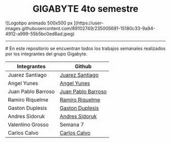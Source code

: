<h1 align="center"> GIGABYTE 4to semestre </h1>
![Logotipo animado 500x500 px ](https://user-images.githubusercontent.com/89102749/235005691-15180c33-9a94-4912-a999-55b5bc0ed8ad.jpeg)
<hr>
# 
En este repositorio se encuentran todos los trabajos semanales realizados por los integrantes del grupo Gigabyte.

| Integrantes | Github |
| ------------ | ------------ |
|  Juarez Santiago | [Juarez Santiago](https://github.com/santijuare)  |
|  Angel Yunes | [Angel Yunes](https://github.com/angelyunes1)  |
| Juan Pablo Barroso  |  [Juan Pablo Barroso](https://github.com/juampibarroso) |
|  Ramiro Riquelme | [Ramiro Riquelme](https://github.com/RamiroRiquelme)  |
|  Gaston Duplesis | [Gaston Duplesis](https://github.com/Tongaas)  |
|  Andres Sidoruk |  [Andres Sidoruk](https://github.com/sidorukandres) |
| Valentino Grosso  | Semana 7  |
| Carlos Calvo            | [Carlos Calvo](https://github.com/rec0d3)  |


